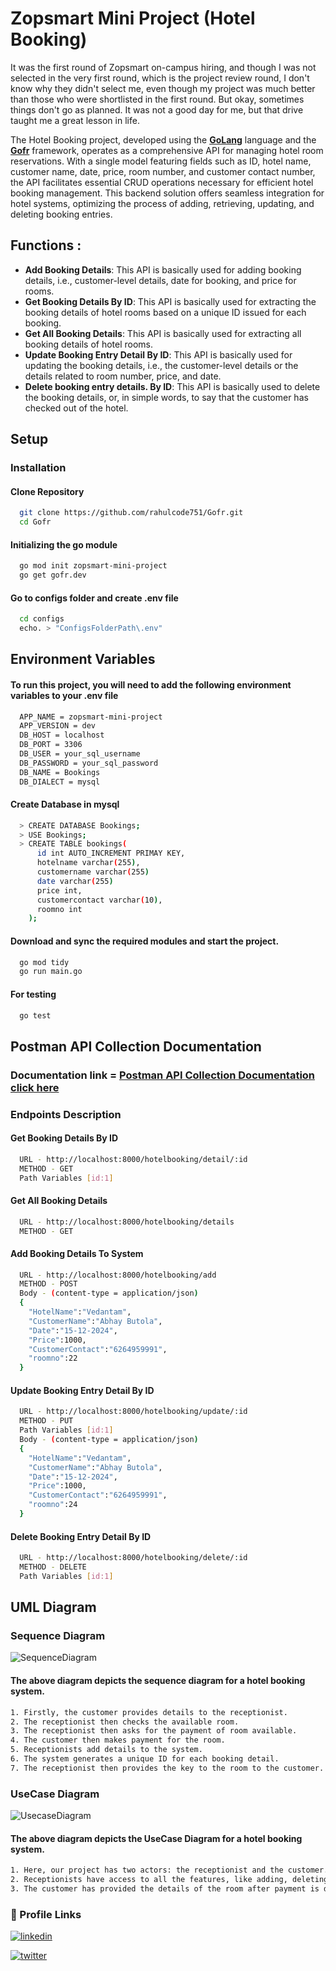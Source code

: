 # Zopsmart Mini Project (Hotel Booking)
It was the first round of Zopsmart on-campus hiring, and though I was not selected in the very first round, which is the project review round, I don't know why they didn't select me, even though my project was much better than those who were shortlisted in the first round. But okay, sometimes things don't go as planned. It was not a good day for me, but that drive taught me a great lesson in life.

The Hotel Booking project, developed using the [**GoLang**](https://go.dev/) language and the [**Gofr**](https://gofr.dev/) framework, operates as a comprehensive API for managing hotel room reservations. With a single model featuring fields such as ID, hotel name, customer name, date, price, room number, and customer contact number, the API facilitates essential CRUD operations necessary for efficient hotel booking management. This backend solution offers seamless integration for hotel systems, optimizing the process of adding, retrieving, updating, and deleting booking entries.

## Functions :
* **Add Booking Details**: This API is basically used for adding booking details, i.e., customer-level details, date for booking, and price for rooms.
* **Get Booking Details By ID**: This API is basically used for extracting the booking details of hotel rooms based on a unique ID issued for each booking.
* **Get All Booking Details**: This API is basically used for extracting all booking details of hotel rooms.
* **Update Booking Entry Detail By ID**: This API is basically used for updating the booking details, i.e., the customer-level details or the details related to room number, price, and date.
* **Delete booking entry details. By ID**: This API is basically used to delete the booking details, or, in simple words, to say that the customer has checked out of the hotel.

## **Setup**

### Installation
#### Clone Repository
```bash
  git clone https://github.com/rahulcode751/Gofr.git
  cd Gofr
```
    
#### Initializing the go module
```bash
  go mod init zopsmart-mini-project
  go get gofr.dev
```

#### Go to configs folder and create .env file
```bash
  cd configs
  echo. > "ConfigsFolderPath\.env"
```

## Environment Variables
#### To run this project, you will need to add the following environment variables to your .env file
```bash
  APP_NAME = zopsmart-mini-project
  APP_VERSION = dev
  DB_HOST = localhost
  DB_PORT = 3306
  DB_USER = your_sql_username
  DB_PASSWORD = your_sql_password
  DB_NAME = Bookings
  DB_DIALECT = mysql
```
#### Create Database in mysql
```bash
  > CREATE DATABASE Bookings;
  > USE Bookings;
  > CREATE TABLE bookings(
      id int AUTO_INCREMENT PRIMAY KEY,
      hotelname varchar(255),
      customername varchar(255)
      date varchar(255)
      price int,
      customercontact varchar(10),
      roomno int
    );
```
#### Download and sync the required modules and start the project.
```bash
  go mod tidy
  go run main.go
```
#### For testing
```bash
  go test
```

## **Postman API Collection Documentation**

### Documentation link = [Postman API Collection Documentation click here](https://documenter.getpostman.com/view/21947736/2s9YkkgNpq )


### Endpoints Description
#### Get Booking Details By ID
```bash
  URL - http://localhost:8000/hotelbooking/detail/:id
  METHOD - GET
  Path Variables [id:1]
```
#### Get All Booking Details
```bash
  URL - http://localhost:8000/hotelbooking/details
  METHOD - GET
```
#### Add Booking Details To System
```bash
  URL - http://localhost:8000/hotelbooking/add
  METHOD - POST
  Body - (content-type = application/json)
  {
    "HotelName":"Vedantam",
    "CustomerName":"Abhay Butola",
    "Date":"15-12-2024",
    "Price":1000,
    "CustomerContact":"6264959991",
    "roomno":22
  }
```
#### Update Booking Entry Detail By ID
```bash
  URL - http://localhost:8000/hotelbooking/update/:id
  METHOD - PUT
  Path Variables [id:1]
  Body - (content-type = application/json)
  {
    "HotelName":"Vedantam",
    "CustomerName":"Abhay Butola",
    "Date":"15-12-2024",
    "Price":1000,
    "CustomerContact":"6264959991",
    "roomno":24
  }
```
#### Delete Booking Entry Detail By ID
```bash
  URL - http://localhost:8000/hotelbooking/delete/:id
  METHOD - DELETE
  Path Variables [id:1]
```

## **UML Diagram** 

### Sequence Diagram
![SequenceDiagram](https://github.com/rahulcode751/Gofr/assets/73958355/2046553c-5425-4353-b81b-053e95c3db01)
#### The above diagram depicts the sequence diagram for a hotel booking system.
```bash
1. Firstly, the customer provides details to the receptionist.
2. The receptionist then checks the available room.
3. The receptionist then asks for the payment of room available.
4. The customer then makes payment for the room.
5. Receptionists add details to the system.
6. The system generates a unique ID for each booking detail.
7. The receptionist then provides the key to the room to the customer.
```
### UseCase Diagram
![UsecaseDiagram](https://github.com/rahulcode751/Gofr/assets/73958355/1bdfdf6b-06fb-4a7e-814b-c5c4c75711f2)
#### The above diagram depicts the UseCase Diagram for a hotel booking system.
```bash
1. Here, our project has two actors: the receptionist and the customer.
2. Receptionists have access to all the features, like adding, deleting, updating, and creating bookings.
3. The customer has provided the details of the room after payment is done.
```


### 🔗 Profile Links
[![linkedin](https://img.shields.io/badge/linkedin-0A66C2?style=for-the-badge&logo=linkedin&logoColor=white)](https://www.linkedin.com/in/rahul3008/)   

[![twitter](https://img.shields.io/badge/twitter-1DA1F2?style=for-the-badge&logo=twitter&logoColor=white)](https://twitter.com/Rahulbairagi77)




